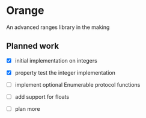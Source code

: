 # Orange

An advanced ranges library in the making

## Planned work

- [x] initial implementation on integers
- [x] property test the integer implementation
- [ ] implement optional Enumerable protocol functions
- [ ] add support for floats
- [ ] plan more

